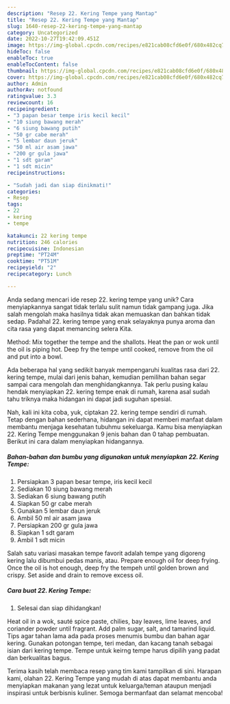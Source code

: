 ```yaml
---
description: "Resep 22. Kering Tempe yang Mantap"
title: "Resep 22. Kering Tempe yang Mantap"
slug: 1640-resep-22-kering-tempe-yang-mantap
category: Uncategorized
date: 2022-10-27T19:42:09.451Z
image: https://img-global.cpcdn.com/recipes/e821cab08cfd6e0f/680x482cq70/22-kering-tempe-foto-resep-utama.jpg
hideToc: false
enableToc: true
enableTocContent: false
thumbnail: https://img-global.cpcdn.com/recipes/e821cab08cfd6e0f/680x482cq70/22-kering-tempe-foto-resep-utama.jpg
cover: https://img-global.cpcdn.com/recipes/e821cab08cfd6e0f/680x482cq70/22-kering-tempe-foto-resep-utama.jpg
author: Admin
authorAv: notfound
ratingvalue: 3.3
reviewcount: 16
recipeingredient:
- "3 papan besar tempe iris kecil kecil"
- "10 siung bawang merah"
- "6 siung bawang putih"
- "50 gr cabe merah"
- "5 lembar daun jeruk"
- "50 ml air asam jawa"
- "200 gr gula jawa"
- "1 sdt garam"
- "1 sdt micin"
recipeinstructions:

- "Sudah jadi dan siap dinikmati!"
categories:
- Resep
tags:
- 22
- kering
- tempe

katakunci: 22 kering tempe 
nutrition: 246 calories
recipecuisine: Indonesian
preptime: "PT24M"
cooktime: "PT51M"
recipeyield: "2"
recipecategory: Lunch

---
```





Anda sedang mencari ide resep 22. kering tempe yang unik? Cara menyiapkannya sangat tidak terlalu sulit namun tidak gampang juga. Jika salah mengolah maka hasilnya tidak akan memuaskan dan bahkan tidak sedap. Padahal 22. kering tempe yang enak selayaknya punya aroma dan cita rasa yang dapat memancing selera Kita.





Method: Mix together the tempe and the shallots. Heat the pan or wok until the oil is piping hot. Deep fry the tempe until cooked, remove from the oil and put into a bowl.

Ada beberapa hal yang sedikit banyak mempengaruhi kualitas rasa dari 22. kering tempe, mulai dari jenis bahan, kemudian pemilihan bahan segar sampai cara mengolah dan menghidangkannya. Tak perlu pusing kalau hendak menyiapkan 22. kering tempe enak di rumah, karena asal sudah tahu triknya maka hidangan ini dapat jadi suguhan spesial.






Nah, kali ini kita coba, yuk, ciptakan 22. kering tempe sendiri di rumah. Tetap dengan bahan sederhana, hidangan ini dapat memberi manfaat dalam membantu menjaga kesehatan tubuhmu sekeluarga. Kamu bisa menyiapkan 22. Kering Tempe menggunakan 9 jenis bahan dan 0 tahap pembuatan. Berikut ini cara dalam menyiapkan hidangannya.

<!--inarticleads1-->

##### Bahan-bahan dan bumbu yang digunakan untuk menyiapkan 22. Kering Tempe:

1. Persiapkan 3 papan besar tempe, iris kecil kecil
1. Sediakan 10 siung bawang merah
1. Sediakan 6 siung bawang putih
1. Siapkan 50 gr cabe merah
1. Gunakan 5 lembar daun jeruk
1. Ambil 50 ml air asam jawa
1. Persiapkan 200 gr gula jawa
1. Siapkan 1 sdt garam
1. Ambil 1 sdt micin


Salah satu variasi masakan tempe favorit adalah tempe yang digoreng kering lalu dibumbui pedas manis, atau. Prepare enough oil for deep frying. Once the oil is hot enough, deep fry the tempeh until golden brown and crispy. Set aside and drain to remove excess oil. 

<!--inarticleads2-->

##### Cara buat 22. Kering Tempe:


1. Selesai dan siap dihidangkan!

Heat oil in a wok, sauté spice paste, chilies, bay leaves, lime leaves, and coriander powder until fragrant. Add palm sugar, salt, and tamarind liquid. Tips agar tahan lama ada pada proses menumis bumbu dan bahan agar kering. Gunakan potongan tempe, teri medan, dan kacang tanah sebagai isian dari kering tempe. Tempe untuk keirng tempe harus dipilih yang padat dan berkualitas bagus. 

Terima kasih telah membaca resep yang tim kami tampilkan di sini. Harapan kami, olahan 22. Kering Tempe yang mudah di atas dapat membantu anda menyiapkan makanan yang lezat untuk keluarga/teman ataupun menjadi inspirasi untuk berbisnis kuliner. Semoga bermanfaat dan selamat mencoba!
